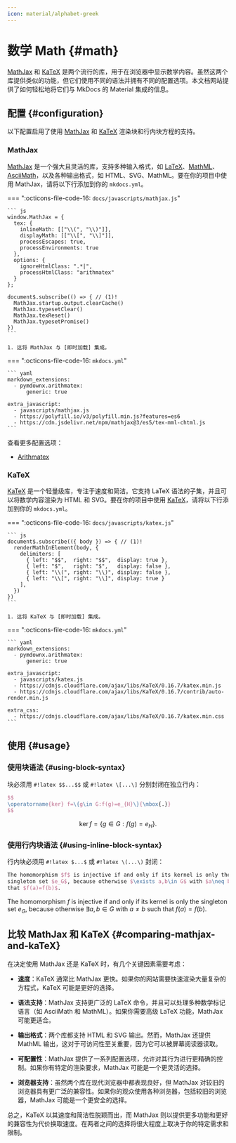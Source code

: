 ```yaml
---
icon: material/alphabet-greek
---
```


# 数学 Math {#math}

[MathJax] 和 [KaTeX] 是两个流行的库，用于在浏览器中显示数学内容。虽然这两个库提供类似的功能，但它们使用不同的语法并拥有不同的配置选项。本文档网站提供了如何轻松地将它们与 MkDocs 的 Material 集成的信息。

  [MathJax]: https://www.mathjax.org/
  [LaTeX]: https://en.wikibooks.org/wiki/LaTeX/Mathematics
  [MathML]: https://en.wikipedia.org/wiki/MathML
  [AsciiMath]: http://asciimath.org/
  [KaTeX]: https://katex.org/

## 配置 {#configuration}

以下配置启用了使用 [MathJax] 和 [KaTeX] 渲染块和行内块方程的支持。

### MathJax

[MathJax] 是一个强大且灵活的库，支持多种输入格式，如 [LaTeX]、[MathML]、[AsciiMath]，以及各种输出格式，如 HTML、SVG、MathML。要在你的项目中使用 MathJax，请将以下行添加到你的 `mkdocs.yml`。

=== ":octicons-file-code-16: `docs/javascripts/mathjax.js`"

    ``` js
    window.MathJax = {
      tex: {
        inlineMath: [["\\(", "\\)"]],
        displayMath: [["\\[", "\\]"]],
        processEscapes: true,
        processEnvironments: true
      },
      options: {
        ignoreHtmlClass: ".*|",
        processHtmlClass: "arithmatex"
      }
    };

    document$.subscribe(() => { // (1)!
      MathJax.startup.output.clearCache()
      MathJax.typesetClear()
      MathJax.texReset()
      MathJax.typesetPromise()
    })
    ```

    1. 这将 MathJax 与 [即时加载] 集成。

=== ":octicons-file-code-16: `mkdocs.yml`"

    ``` yaml
    markdown_extensions:
      - pymdownx.arithmatex:
          generic: true

    extra_javascript:
      - javascripts/mathjax.js
      - https://polyfill.io/v3/polyfill.min.js?features=es6
      - https://cdn.jsdelivr.net/npm/mathjax@3/es5/tex-mml-chtml.js
    ```

查看更多配置选项：

- [Arithmatex]

  [Arithmatex]: ../setup/extensions/python-markdown-extensions.md#arithmatex
  [即时加载]: ../setup/setting-up-navigation.md#instant-loading

<script src="https://polyfill.io/v3/polyfill.min.js?features=es6"></script>
<script id="MathJax-script" async src="https://cdn.jsdelivr.net/npm/mathjax@3/es5/tex-mml-chtml.js"></script>
<script>
  window.MathJax = {
    tex: {
      inlineMath: [["\\(", "\\)"]],
      displayMath: [["\\[", "\\]"]],
      processEscapes: true,
      processEnvironments: true
    },
    options: {
      ignoreHtmlClass: ".*|",
      processHtmlClass: "arithmatex"
    }
  };
</script>

### KaTeX

[KaTeX] 是一个轻量级库，专注于速度和简洁。它支持 LaTeX 语法的子集，并且可以将数学内容渲染为 HTML 和 SVG。要在你的项目中使用 [KaTeX]，请将以下行添加到你的 `mkdocs.yml`。

=== ":octicons-file-code-16: `docs/javascripts/katex.js`"

    ``` js
    document$.subscribe(({ body }) => { // (1)!
      renderMathInElement(body, {
        delimiters: [
          { left: "$$",  right: "$$",  display: true },
          { left: "$",   right: "$",   display: false },
          { left: "\\(", right: "\\)", display: false },
          { left: "\\[", right: "\\]", display: true }
        ],
      })
    })
    ```

    1. 这将 KaTeX 与 [即时加载] 集成。

=== ":octicons-file-code-16: `mkdocs.yml`"

    ``` yaml
    markdown_extensions:
      - pymdownx.arithmatex:
          generic: true

    extra_javascript:
      - javascripts/katex.js
      - https://cdnjs.cloudflare.com/ajax/libs/KaTeX/0.16.7/katex.min.js
      - https://cdnjs.cloudflare.com/ajax/libs/KaTeX/0.16.7/contrib/auto-render.min.js

    extra_css:
      - https://cdnjs.cloudflare.com/ajax/libs/KaTeX/0.16.7/katex.min.css
    ```

## 使用 {#usage}

### 使用块语法 {#using-block-syntax}

块必须用 `#!latex $$...$$` 或 `#!latex \[...\]` 分别封闭在独立行内：

``` latex title="block syntax"
$$
\operatorname{ker} f=\{g\in G:f(g)=e_{H}\}{\mbox{.}}
$$
```

<div class="result" markdown>

$$
\operatorname{ker} f=\{g\in G:f(g)=e_{H}\}{\mbox{.}}
$$

</div>

### 使用行内块语法 {#using-inline-block-syntax}

行内块必须用 `#!latex $...$` 或 `#!latex \(...\)` 封闭：

``` latex title="inline syntax"
The homomorphism $f$ is injective if and only if its kernel is only the
singleton set $e_G$, because otherwise $\exists a,b\in G$ with $a\neq b$ such
that $f(a)=f(b)$.
```

<div class="result" markdown>

The homomorphism $f$ is injective if and only if its kernel is only the
singleton set $e_G$, because otherwise $\exists a,b\in G$ with $a\neq b$ such
that $f(a)=f(b)$.

</div>

## 比较 MathJax 和 KaTeX {#comparing-mathjax-and-kaTeX}

在决定使用 MathJax 还是 KaTeX 时，有几个关键因素需要考虑：

- __速度__：KaTeX 通常比 MathJax 更快。如果你的网站需要快速渲染大量复杂的方程式，KaTeX 可能是更好的选择。

- __语法支持__：MathJax 支持更广泛的 LaTeX 命令，并且可以处理多种数学标记语言（如 AsciiMath 和 MathML）。如果你需要高级 LaTeX 功能，MathJax 可能更适合。

- __输出格式__：两个库都支持 HTML 和 SVG 输出。然而，MathJax 还提供 MathML 输出，这对于可访问性至关重要，因为它可以被屏幕阅读器读取。

- __可配置性__：MathJax 提供了一系列配置选项，允许对其行为进行更精确的控制。如果你有特定的渲染要求，MathJax 可能是一个更灵活的选择。

- __浏览器支持__：虽然两个库在现代浏览器中都表现良好，但 MathJax 对较旧的浏览器具有更广泛的兼容性。如果你的观众使用各种浏览器，包括较旧的浏览器，MathJax 可能是一个更安全的选择。

总之，KaTeX 以其速度和简洁性脱颖而出，而 MathJax 则以提供更多功能和更好的兼容性为代价换取速度。在两者之间的选择将很大程度上取决于你的特定需求和限制。
